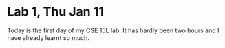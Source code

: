 # Lab 1, Thu Jan 11
Today is the first day of my CSE 15L lab. It has hardly been two hours and I have already learnt so much.

